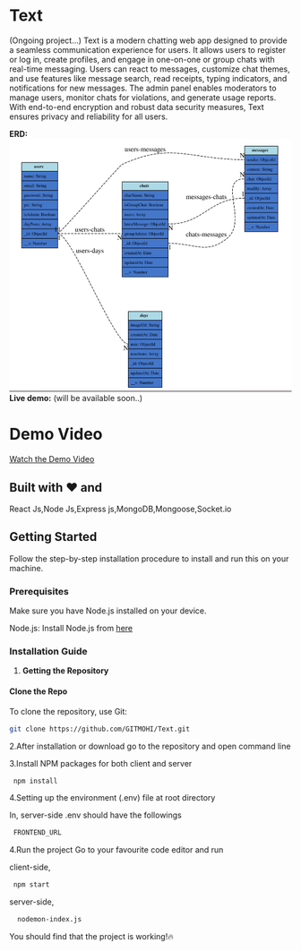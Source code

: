 # Text
(Ongoing project...)
Text is a modern chatting web app designed to provide a seamless communication experience for users. It allows users to register or log in, create profiles, and engage in one-on-one or group chats with real-time messaging. Users can react to messages, customize chat themes, and use features like message search, read receipts, typing indicators, and notifications for new messages. The admin panel enables moderators to manage users, monitor chats for violations, and generate usage reports. With end-to-end encryption and robust data security measures, Text ensures privacy and reliability for all users.

**ERD:** ![Alt text](./erd.png)
**Live demo:** (will be available soon..)
# Demo Video

[Watch the Demo Video](https://youtu.be/KAuiT_Bp76o)


## Built with ❤️ and  
React Js,Node Js,Express js,MongoDB,Mongoose,Socket.io

## Getting Started  
Follow the step-by-step installation procedure to install and run this on your machine.

### Prerequisites  
Make sure you have Node.js installed on your device.

Node.js: Install Node.js from [here](https://nodejs.org/en/download/)

### Installation Guide  

1. **Getting the Repository**

#### Clone the Repo  
To clone the repository, use Git:

```bash
git clone https://github.com/GITMOHI/Text.git

```
2.After installation or download go to the repository and open command line

3.Install NPM packages for both client and server
```bash 
 npm install

 ```
 4.Setting up the environment (.env) file at root directory 
 
 In, server-side .env should have the followings

```bash
 FRONTEND_URL

 ```
4.Run the project
Go to your favourite code editor and run

client-side,
```bash
 npm start 
 ```

 server-side,
 ```bash
   nodemon-index.js
```
You should find that the project is working!🔥





